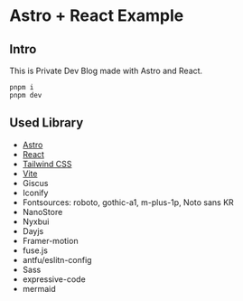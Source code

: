 # Astro + React Example

## Intro
This is Private Dev Blog made with Astro and React.
```shell    
pnpm i
pnpm dev
```

## Used Library
- [Astro](https://astro.build/)
- [React](https://reactjs.org/)
- [Tailwind CSS](https://tailwindcss.com/)
- [Vite](https://vitejs.dev/)
- Giscus
- Iconify
- Fontsources: roboto, gothic-a1, m-plus-1p, Noto sans KR
- NanoStore
- Nyxbui
- Dayjs
- Framer-motion
- fuse.js
- antfu/eslitn-config
- Sass
- expressive-code
- mermaid

